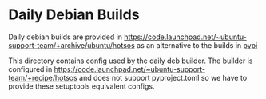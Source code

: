 # Daily Debian Builds

Daily debian builds are provided in https://code.launchpad.net/~ubuntu-support-team/+archive/ubuntu/hotsos as an alternative to the builds in [pypi](https://pypi.org/project/hotsos)

This directory contains config used by the daily deb builder. The builder is configured in https://code.launchpad.net/~ubuntu-support-team/+recipe/hotsos and does not support pyproject.toml so we have to provide these setuptools equivalent configs.

